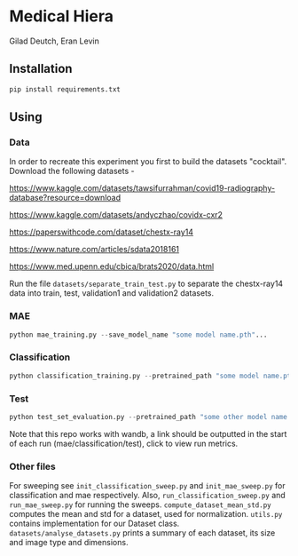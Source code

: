 # Medical Hiera

 
Gilad Deutch,
Eran Levin


## Installation
```bash
pip install requirements.txt
```

## Using

### Data
In order to recreate this experiment you first to build the datasets "cocktail". 
Download the following datasets - 

https://www.kaggle.com/datasets/tawsifurrahman/covid19-radiography-database?resource=download

https://www.kaggle.com/datasets/andyczhao/covidx-cxr2

https://paperswithcode.com/dataset/chestx-ray14

https://www.nature.com/articles/sdata2018161

https://www.med.upenn.edu/cbica/brats2020/data.html

Run the file ```datasets/separate_train_test.py``` to separate the chestx-ray14 data into train, test, validation1 and validation2 datasets.
### MAE

```python
python mae_training.py --save_model_name "some model name.pth"...
```

### Classification

```python
python classification_training.py --pretrained_path "some model name.pth" --save_model_name "some other model name.pth"...
```


### Test

```python
python test_set_evaluation.py --pretrained_path "some other model name.pth"  ...
```

Note that this repo works with wandb, a link should be outputted in the start of each run (mae/classification/test), click to view run metrics.

### Other files
For sweeping see ```init_classification_sweep.py``` and ```init_mae_sweep.py``` for classification and mae respectively. Also, ```run_classification_sweep.py``` and ```run_mae_sweep.py``` for running the sweeps.
```compute_dataset_mean_std.py``` computes the mean and std for a dataset, used for normalization.
```utils.py``` contains implementation for our Dataset class.
```datasets/analyse_datasets.py``` prints a summary of each dataset, its size and image type and dimensions.
